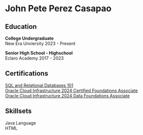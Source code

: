 <H1> <strong>John Pete Perez Casapao</strong></H1>

<H2> Education </H2>
<p> <strong> College Undergraduate </strong> 
<br> New Era Unviersity 2023 - Present</p>

<p><strong>Senior High School - Highschool </strong>
<br>Eclaro Academy 2017 - 2023 </p>

<H2> Certifications</H2>
<a href="https://courses.cognitiveclass.ai/certificates/f912ec02987e4a4e8a328d9c24bffb2d">SQL and Relational Databases 101</a>
<br>
<a href="https://catalog-education.oracle.com/ords/certview/sharebadge?id=01F1E267219286693A4EA68EB66803CE32950C218B56C144AF7491A11F299C25&fbclid=IwY2xjawG5VjVleHRuA2FlbQIxMQABHWyJixTpDI6-_hkgDMwPnoVmEOwMvr3IhjMkkyhB6zSAiQC1QyBjn5yKIw_aem_Z856qVXdf3TtbcLuu6L3zQ">Oracle Cloud Infrastructure 2024 Certified Foundations Associate</a> 
<br>
<a href="https://catalog-education.oracle.com/ords/certview/sharebadge?id=01F1E267219286693A4EA68EB66803CE2B59F37F4A2055A8474A3D8F92C86DB6&fbclid=IwY2xjawHCgBtleHRuA2FlbQIxMQABHaa9wXQ3lBKEJisVdftIufYAMKuU6HDCbJbZdzU3Qs3YS145rUp7b_CJhQ_aem_7yLbx-E6_P8RyhBshVA8aw">  Oracle Cloud Infrastructure 2024 Data Foundations Associate</a> 
<H2> Skillsets </H2>
<p> Java Language
<br>HTML</p>
